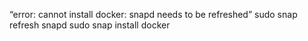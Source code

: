 “error: cannot install docker: snapd needs to be refreshed”
sudo snap refresh snapd
sudo snap install docker
